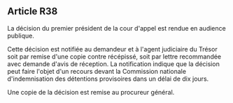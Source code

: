 Article R38
----
La décision du premier président de la cour d'appel est rendue en audience
publique.

Cette décision est notifiée au demandeur et à l'agent judiciaire du Trésor soit
par remise d'une copie contre récépissé, soit par lettre recommandée avec
demande d'avis de réception. La notification indique que la décision peut faire
l'objet d'un recours devant la Commission nationale d'indemnisation des
détentions provisoires dans un délai de dix jours.

Une copie de la décision est remise au procureur général.
